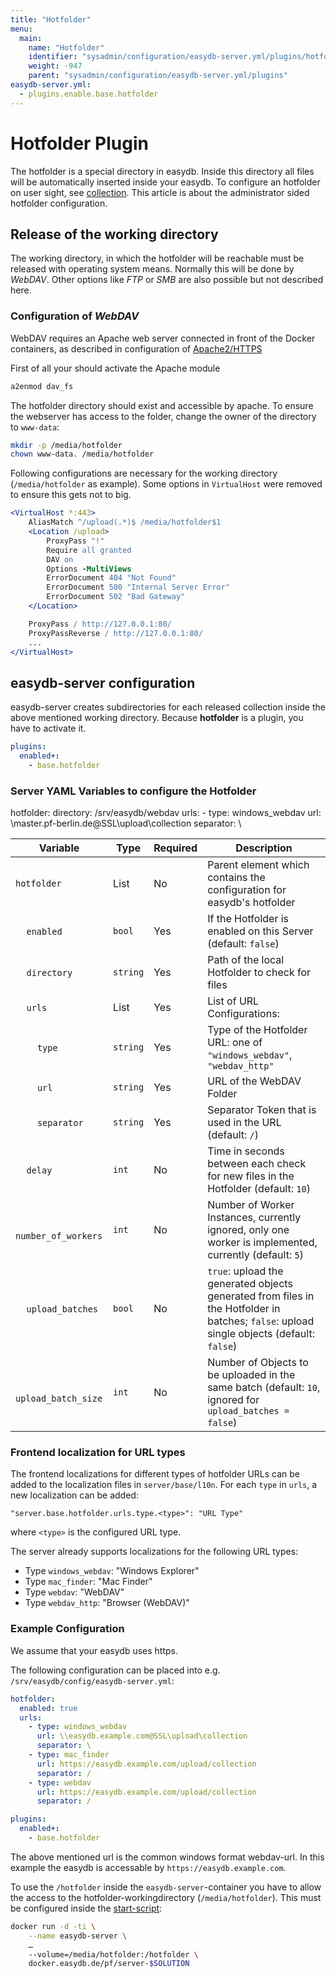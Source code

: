 ```yaml
---
title: "Hotfolder"
menu:
  main:
    name: "Hotfolder"
    identifier: "sysadmin/configuration/easydb-server.yml/plugins/hotfolder"
    weight: -947
    parent: "sysadmin/configuration/easydb-server.yml/plugins"
easydb-server.yml:
  - plugins.enable.base.hotfolder
---
```


# Hotfolder Plugin

The hotfolder is a special directory in easydb. Inside this directory all files will be automatically inserted inside your easydb. To configure an hotfolder on user sight, see [collection](/en/webfrontend/datamanagement/search/quickaccess/collection).
This article is about the administrator sided hotfolder configuration.

## Release of the working directory

The working directory, in which the hotfolder will be reachable must be released with operating system means. Normally this will be done by *WebDAV*. Other options like *FTP* or *SMB* are also possible but not described here.

### Configuration of *WebDAV*

WebDAV requires an Apache web server connected in front of the Docker containers, as described in configuration of [Apache2/HTTPS](/en/sysadmin/configuration/apache2)

First of all your should activate the Apache module
```apache
a2enmod dav_fs
```

The hotfolder directory should exist and accessible by apache. To ensure the webserver has access to the folder, change the owner of the directory to `www-data`:
```bash
mkdir -p /media/hotfolder
chown www-data. /media/hotfolder
```

Following configurations are necessary for the working directory (`/media/hotfolder` as example). Some options in `VirtualHost` were removed to ensure this gets not to big.

```apache
<VirtualHost *:443>
	AliasMatch ^/upload(.*)$ /media/hotfolder$1
	<Location /upload>
		ProxyPass "!"
		Require all granted
		DAV on
		Options -MultiViews
		ErrorDocument 404 "Not Found"
		ErrorDocument 500 "Internal Server Error"
		ErrorDocument 502 "Bad Gateway"
	</Location>

	ProxyPass / http://127.0.0.1:80/
	ProxyPassReverse / http://127.0.0.1:80/
	...
</VirtualHost>
```

## easydb-server configuration

easydb-server creates subdirectories for each released collection inside the above mentioned working directory. Because **hotfolder** is a plugin, you have to activate it.

```yaml
plugins:
  enabled+:
    - base.hotfolder
```

### Server YAML Variables to configure the Hotfolder

hotfolder:
  directory: /srv/easydb/webdav
  urls:
    - type: windows_webdav
      url: \\master.pf-berlin.de@SSL\upload\collection
      separator: \




| Variable | Type | Required | Description |
|---|---|---|---|
| `hotfolder` | List | No | Parent element which contains the configuration for easydb's hotfolder |
| &#8193;`enabled` | `bool` | Yes | If the Hotfolder is enabled on this Server (default: `false`) |
| &#8193;`directory` | `string` | Yes | Path of the local Hotfolder to check for files |
| &#8193;`urls` | List | Yes | List of URL Configurations: |
| &#8193;&#8193;`type` | `string` | Yes | Type of the Hotfolder URL: one of `"windows_webdav"`, `"webdav_http"` |
| &#8193;&#8193;`url` | `string` | Yes | URL of the WebDAV Folder |
| &#8193;&#8193;`separator` | `string` | Yes | Separator Token that is used in the URL (default: `/`) |
| &#8193;`delay` | `int` | No | Time in seconds between each check for new files in the Hotfolder (default: `10`) |
| &#8193;`number_of_workers` | `int` | No | Number of Worker Instances, currently ignored, only one worker is implemented, currently (default: `5`) |
| &#8193;`upload_batches` | `bool` | No | `true`: upload the generated objects generated from files in the Hotfolder in batches; `false`: upload single objects (default: `false`) |
| &#8193;`upload_batch_size` | `int` | No | Number of Objects to be uploaded in the same batch (default: `10`, ignored for `upload_batches = false`) |

### Frontend localization for URL types

The frontend localizations for different types of hotfolder URLs can be added to the localization files in `server/base/l10n`. For each `type` in `urls`, a new localization can be added:

	"server.base.hotfolder.urls.type.<type>": "URL Type"

where `<type>` is the configured URL type.

The server already supports localizations for the following URL types:

* Type `windows_webdav`: "Windows Explorer"
* Type `mac_finder`: "Mac Finder"
* Type `webdav`: "WebDAV"
* Type `webdav_http`: "Browser (WebDAV)"

### Example Configuration
We assume that your easydb uses https.

The following configuration can be placed into e.g. `/srv/easydb/config/easydb-server.yml`:

```yaml
hotfolder:
  enabled: true
  urls:
    - type: windows_webdav
      url: \\easydb.example.com@SSL\upload\collection
      separator: \
    - type: mac_finder
      url: https://easydb.example.com/upload/collection
      separator: /
    - type: webdav
      url: https://easydb.example.com/upload/collection
      separator: /

plugins:
  enabled+:
    - base.hotfolder
```

The above mentioned url is the common windows format webdav-url. In this example the easydb is accessable by `https://easydb.example.com`.

To use the `/hotfolder` inside the `easydb-server`-container you have to allow the access to the hotfolder-workingdirectory (`/media/hotfolder`). This must be configured inside the [start-script](/en/sysadmin/installation):

```bash
docker run -d -ti \
	--name easydb-server \
	…
	--volume=/media/hotfolder:/hotfolder \
	docker.easydb.de/pf/server-$SOLUTION
```

